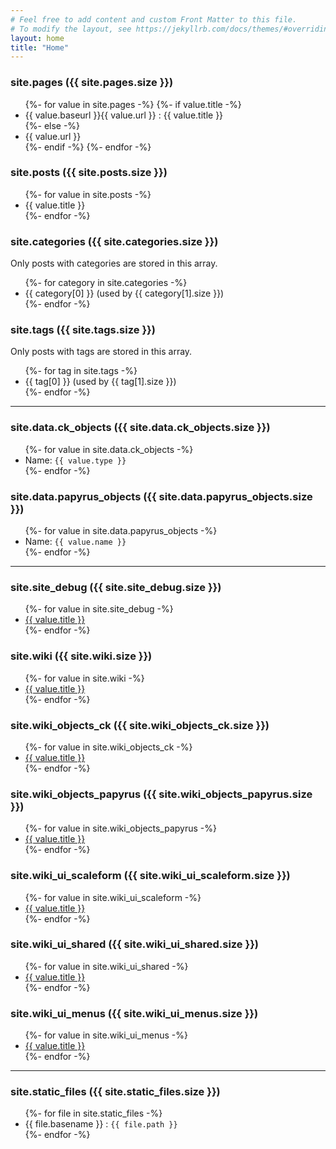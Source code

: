 ```yaml
---
# Feel free to add content and custom Front Matter to this file.
# To modify the layout, see https://jekyllrb.com/docs/themes/#overriding-theme-defaults
layout: home
title: "Home"
---
```


<h3>site.pages ({{ site.pages.size }})</h3>
<ul>
{%- for value in site.pages -%}
  {%- if value.title -%}
    <li>{{ value.baseurl }}{{ value.url }} : {{ value.title }}</li>
  {%- else -%}
    <li>{{ value.url }}</li>
  {%- endif -%}
{%- endfor -%}
</ul>

<h3>site.posts ({{ site.posts.size }})</h3>
<ul>
{%- for value in site.posts -%}
  <li>{{ value.title }}</li>
{%- endfor -%}
</ul>

<h3>site.categories ({{ site.categories.size }})</h3>
Only posts with categories are stored in this array.
<ul>
  {%- for category in site.categories -%}
    <li>{{ category[0] }} (used by {{ category[1].size }})</li>
  {%- endfor -%}
</ul>

<h3>site.tags ({{ site.tags.size }})</h3>
Only posts with tags are stored in this array.
<ul>
  {%- for tag in site.tags -%}
    <li>{{ tag[0] }} (used by {{ tag[1].size }})</li>
  {%- endfor -%}
</ul>

<hr>

<h3>site.data.ck_objects ({{ site.data.ck_objects.size }})</h3>
<ul>
{%- for value in site.data.ck_objects -%}
  <li>Name: <code>{{ value.type }}</code></li>
{%- endfor -%}
</ul>

<h3>site.data.papyrus_objects ({{ site.data.papyrus_objects.size }})</h3>
<ul>
{%- for value in site.data.papyrus_objects -%}
  <li>Name: <code>{{ value.name }}</code></li>
{%- endfor -%}
</ul>

<hr>

<h3>site.site_debug ({{ site.site_debug.size }})</h3>
<ul>
{%- for value in site.site_debug -%}
  <li><a href="{{ site.baseurl }}{{ value.url }}">{{ value.title }}</a></li>
{%- endfor -%}
</ul>

<h3>site.wiki ({{ site.wiki.size }})</h3>
<ul>
{%- for value in site.wiki -%}
  <li><a href="{{ site.baseurl }}{{ value.url }}">{{ value.title }}</a></li>
{%- endfor -%}
</ul>

<h3>site.wiki_objects_ck ({{ site.wiki_objects_ck.size }})</h3>
<ul>
{%- for value in site.wiki_objects_ck -%}
  <li><a href="{{ site.baseurl }}{{ value.url }}">{{ value.title }}</a></li>
{%- endfor -%}
</ul>

<h3>site.wiki_objects_papyrus ({{ site.wiki_objects_papyrus.size }})</h3>
<ul>
{%- for value in site.wiki_objects_papyrus -%}
  <li><a href="{{ site.baseurl }}{{ value.url }}">{{ value.title }}</a></li>
{%- endfor -%}
</ul>

<h3>site.wiki_ui_scaleform ({{ site.wiki_ui_scaleform.size }})</h3>
<ul>
{%- for value in site.wiki_ui_scaleform -%}
  <li><a href="{{ site.baseurl }}{{ value.url }}">{{ value.title }}</a></li>
{%- endfor -%}
</ul>

<h3>site.wiki_ui_shared ({{ site.wiki_ui_shared.size }})</h3>
<ul>
{%- for value in site.wiki_ui_shared -%}
  <li><a href="{{ site.baseurl }}{{ value.url }}">{{ value.title }}</a></li>
{%- endfor -%}
</ul>

<h3>site.wiki_ui_menus ({{ site.wiki_ui_menus.size }})</h3>
<ul>
{%- for value in site.wiki_ui_menus -%}
  <li><a href="{{ site.baseurl }}{{ value.url }}">{{ value.title }}</a></li>
{%- endfor -%}
</ul>

<hr>

<h3>site.static_files ({{ site.static_files.size }})</h3>
<ul>
{%- for file in site.static_files -%}
  <li>{{ file.basename }} : <code>{{ file.path }}</code></li>
{%- endfor -%}
</ul>
